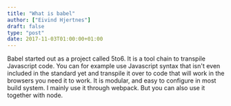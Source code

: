 ```yaml
---
title: "What is babel"
author: ["Eivind Hjertnes"]
draft: false
type: "post"
date: 2017-11-03T01:00:00+01:00
---
```


Babel started out as a project called 5to6. It is a tool chain to
transpile Javascript code. You can for example use Javascript syntax
that isn't even included in the standard yet and transpile it over to
code that will work in the browsers you need it to work. It is modular,
and easy to configure in most build system. I mainly use it through
webpack. But you can also use it together with node.
